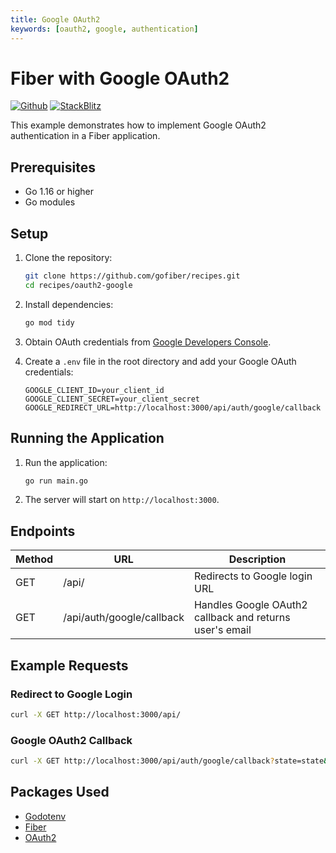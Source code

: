 ```yaml
---
title: Google OAuth2
keywords: [oauth2, google, authentication]
---
```


# Fiber with Google OAuth2

[![Github](https://img.shields.io/static/v1?label=&message=Github&color=2ea44f&style=for-the-badge&logo=github)](https://github.com/gofiber/recipes/tree/master/oauth2-google) [![StackBlitz](https://img.shields.io/static/v1?label=&message=StackBlitz&color=2ea44f&style=for-the-badge&logo=StackBlitz)](https://stackblitz.com/github/gofiber/recipes/tree/master/oauth2-google)

This example demonstrates how to implement Google OAuth2 authentication in a Fiber application.

## Prerequisites

- Go 1.16 or higher
- Go modules

## Setup

1. Clone the repository:
    ```sh
    git clone https://github.com/gofiber/recipes.git
    cd recipes/oauth2-google
    ```

2. Install dependencies:
    ```sh
    go mod tidy
    ```

3. Obtain OAuth credentials from [Google Developers Console](https://console.developers.google.com/).

4. Create a `.env` file in the root directory and add your Google OAuth credentials:
    ```env
    GOOGLE_CLIENT_ID=your_client_id
    GOOGLE_CLIENT_SECRET=your_client_secret
    GOOGLE_REDIRECT_URL=http://localhost:3000/api/auth/google/callback
    ```

## Running the Application

1. Run the application:
    ```sh
    go run main.go
    ```

2. The server will start on `http://localhost:3000`.

## Endpoints

| Method | URL                          | Description                                      |
| ------ | ---------------------------- | ------------------------------------------------ |
| GET    | /api/                        | Redirects to Google login URL                    |
| GET    | /api/auth/google/callback    | Handles Google OAuth2 callback and returns user's email |

## Example Requests

### Redirect to Google Login
```sh
curl -X GET http://localhost:3000/api/
```

### Google OAuth2 Callback
```sh
curl -X GET http://localhost:3000/api/auth/google/callback?state=state&code=code
```

## Packages Used

- [Godotenv](https://github.com/joho/godotenv)
- [Fiber](https://github.com/gofiber/fiber)
- [OAuth2](https://github.com/golang/oauth2)
